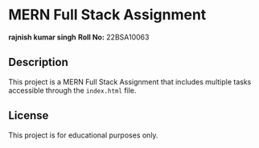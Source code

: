 # MERN Full Stack Assignment

**rajnish kumar singh**
**Roll No:** 22BSA10063

## Description
This project is a MERN Full Stack Assignment that includes multiple tasks accessible through the `index.html` file.

## License
This project is for educational purposes only.


